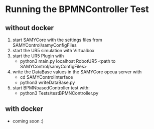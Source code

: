 # Running the BPMNController Test
## without docker
1. start SAMYCore with the settings files from SAMYControl/samyConfigFiles
1. start the UR5 simulation with Virtualbox
1. start the UR5 Plugin with
    - python3 main.py localhost RobotUR5 <path to SAMYControl/samyConfigFiles>
1. write the DataBase values in the SAMYCore opcua server with
    - cd SAMYControlInterface
    - python3 writeDataBase.py <path to DataBaseFile.yaml>
1. start BPMNbasedController test with:
    - python3 Tests/testBPMNController.py
## with docker
- coming soon :)
